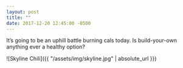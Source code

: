 ```yaml
---
layout: post
title: ""
date: 2017-12-20 12:45:00 -0500
---
```


It’s going to be an uphill battle burning cals today. Is build-your-own anything ever a healthy option?

![Skyline Chili]({{ "/assets/img/skyline.jpg" | absolute_url }})